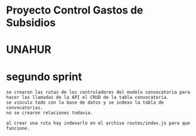 # Proyecto Control Gastos de Subsidios

# UNAHUR

# segundo sprint

```
se crearon las rutas de los controladores del modelo convocatoria para hacer las llamadas de la API el CRUD de la tabla convocatoria.
se vinculo todo con la base de datos y se indexo la tabla de convocatorias.
no se crearon relaciones todavia.

```

```
al crear una ruta hay indexarlo en el archivo routes/index.js para que funcione.
```
